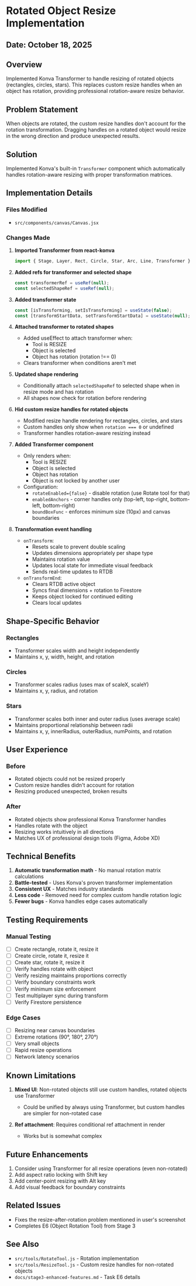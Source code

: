# Rotated Object Resize Implementation

## Date: October 18, 2025

## Overview
Implemented Konva Transformer to handle resizing of rotated objects (rectangles, circles, stars). This replaces custom resize handles when an object has rotation, providing professional rotation-aware resize behavior.

## Problem Statement
When objects are rotated, the custom resize handles don't account for the rotation transformation. Dragging handles on a rotated object would resize in the wrong direction and produce unexpected results.

## Solution
Implemented Konva's built-in `Transformer` component which automatically handles rotation-aware resizing with proper transformation matrices.

## Implementation Details

### Files Modified
- `src/components/canvas/Canvas.jsx`

### Changes Made

1. **Imported Transformer from react-konva**
   ```javascript
   import { Stage, Layer, Rect, Circle, Star, Arc, Line, Transformer } from 'react-konva';
   ```

2. **Added refs for transformer and selected shape**
   ```javascript
   const transformerRef = useRef(null);
   const selectedShapeRef = useRef(null);
   ```

3. **Added transformer state**
   ```javascript
   const [isTransforming, setIsTransforming] = useState(false);
   const [transformStartData, setTransformStartData] = useState(null);
   ```

4. **Attached transformer to rotated shapes**
   - Added useEffect to attach transformer when:
     - Tool is RESIZE
     - Object is selected
     - Object has rotation (rotation !== 0)
   - Clears transformer when conditions aren't met

5. **Updated shape rendering**
   - Conditionally attach `selectedShapeRef` to selected shape when in resize mode and has rotation
   - All shapes now check for rotation before rendering

6. **Hid custom resize handles for rotated objects**
   - Modified resize handle rendering for rectangles, circles, and stars
   - Custom handles only show when `rotation === 0` or undefined
   - Transformer handles rotation-aware resizing instead

7. **Added Transformer component**
   - Only renders when:
     - Tool is RESIZE
     - Object is selected  
     - Object has rotation
     - Object is not locked by another user
   - Configuration:
     - `rotateEnabled={false}` - disable rotation (use Rotate tool for that)
     - `enabledAnchors` - corner handles only (top-left, top-right, bottom-left, bottom-right)
     - `boundBoxFunc` - enforces minimum size (10px) and canvas boundaries
   
8. **Transformation event handling**
   - `onTransform`: 
     - Resets scale to prevent double scaling
     - Updates dimensions appropriately per shape type
     - Maintains rotation value
     - Updates local state for immediate visual feedback
     - Sends real-time updates to RTDB
   - `onTransformEnd`:
     - Clears RTDB active object
     - Syncs final dimensions + rotation to Firestore
     - Keeps object locked for continued editing
     - Clears local updates

## Shape-Specific Behavior

### Rectangles
- Transformer scales width and height independently
- Maintains x, y, width, height, and rotation

### Circles
- Transformer scales radius (uses max of scaleX, scaleY)
- Maintains x, y, radius, and rotation

### Stars
- Transformer scales both inner and outer radius (uses average scale)
- Maintains proportional relationship between radii
- Maintains x, y, innerRadius, outerRadius, numPoints, and rotation

## User Experience

### Before
- Rotated objects could not be resized properly
- Custom resize handles didn't account for rotation
- Resizing produced unexpected, broken results

### After
- Rotated objects show professional Konva Transformer handles
- Handles rotate with the object
- Resizing works intuitively in all directions
- Matches UX of professional design tools (Figma, Adobe XD)

## Technical Benefits

1. **Automatic transformation math** - No manual rotation matrix calculations
2. **Battle-tested** - Uses Konva's proven transformer implementation
3. **Consistent UX** - Matches industry standards
4. **Less code** - Removed need for complex custom handle rotation logic
5. **Fewer bugs** - Konva handles edge cases automatically

## Testing Requirements

### Manual Testing
- [ ] Create rectangle, rotate it, resize it
- [ ] Create circle, rotate it, resize it
- [ ] Create star, rotate it, resize it
- [ ] Verify handles rotate with object
- [ ] Verify resizing maintains proportions correctly
- [ ] Verify boundary constraints work
- [ ] Verify minimum size enforcement
- [ ] Test multiplayer sync during transform
- [ ] Verify Firestore persistence

### Edge Cases
- [ ] Resizing near canvas boundaries
- [ ] Extreme rotations (90°, 180°, 270°)
- [ ] Very small objects
- [ ] Rapid resize operations
- [ ] Network latency scenarios

## Known Limitations

1. **Mixed UI**: Non-rotated objects still use custom handles, rotated objects use Transformer
   - Could be unified by always using Transformer, but custom handles are simpler for non-rotated case
   
2. **Ref attachment**: Requires conditional ref attachment in render
   - Works but is somewhat complex

## Future Enhancements

1. Consider using Transformer for all resize operations (even non-rotated)
2. Add aspect ratio locking with Shift key
3. Add center-point resizing with Alt key
4. Add visual feedback for boundary constraints

## Related Issues
- Fixes the resize-after-rotation problem mentioned in user's screenshot
- Completes E6 (Object Rotation Tool) from Stage 3

## See Also
- `src/tools/RotateTool.js` - Rotation implementation
- `src/tools/ResizeTool.js` - Custom resize handles for non-rotated objects
- `docs/stage3-enhanced-features.md` - Task E6 details



